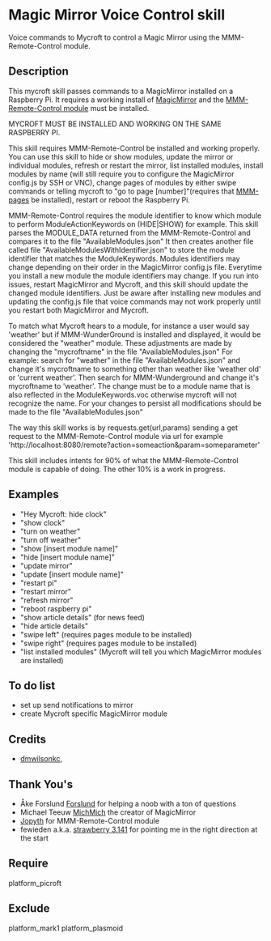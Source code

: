 # Magic Mirror Voice Control skill
Voice commands to Mycroft to control a Magic Mirror using the MMM-Remote-Control module.

## Description
This mycroft skill passes commands to a MagicMirror installed on a Raspberry Pi. It requires a working install of [MagicMirror](https://github.com/MichMich/MagicMirror) and the [MMM-Remote-Control module](https://github.com/Jopyth/MMM-Remote-Control) must be installed.

MYCROFT MUST BE INSTALLED AND WORKING ON THE SAME RASPBERRY PI.

This skill requires MMM-Remote-Control be installed and working properly.
You can use this skill to hide or show modules, update the mirror or individual modules,
refresh or restart the mirror, list installed modules, install modules by name (will still require you
to configure the MagicMirror config.js by SSH or VNC), change pages of modules by either swipe commands
or telling mycroft to "go to page [number]"(requires that [MMM-pages](https://github.com/edward-shen/MMM-pages)
be installed), restart or reboot the Raspberry Pi.

MMM-Remote-Control requires the module identifier to know which module to
perform ModuleActionKeywords on (HIDE|SHOW) for example. This skill parses the MODULE_DATA returned from
the MMM-Remote-Control and compares it to the file "AvailableModules.json"
It then creates another file called file "AvailableModulesWithIdentifier.json"
to store the module identifier that matches the ModuleKeywords. Modules identifiers may change
depending on their order in the MagicMirror config.js file. Everytime you install a new module
the module identifiers may change. If you run into issues, restart MagicMirror and Mycroft,
and this skill should update the changed module identifiers. Just be aware after installing new modules
and updating the config.js file that voice commands may not work properly until you restart both
MagicMirror and Mycroft.

To match what Mycroft hears to a module, for instance a user would say
'weather' but if MMM-WunderGround is installed and displayed, it would be considered the "weather" module.
These adjustments are made by changing the "mycroftname" in the file "AvailableModules.json"
For example: search for "weather" in the file "AvailableModules.json" and change it's
mycroftname to something other than weather like 'weather old' or 'current weather'.
Then search for MMM-Wunderground and change it's mycroftname to 'weather'. The change must be
to a module name that is also reflected in the ModuleKeywords.voc otherwise mycroft will not recognize the name.
For your changes to persist all modifications should be made to the file "AvailableModules.json"

The way this skill works is by requests.get(url,params) sending a get request to the MMM-Remote-Control module via
url for example 'http://localhost:8080/remote?action=someaction&param=someparameter'

This skill includes intents for 90% of what the MMM-Remote-Control module is capable of doing. The other 10% is a work in progress.

## Examples
* "Hey Mycroft: hide clock"
* "show clock"
* "turn on weather"
* "turn off weather"
* "show [insert module name]"
* "hide [insert module name]"
* "update mirror"
* "update [insert module name]"
* "restart pi"
* "restart mirror"
* "refresh mirror"
* "reboot raspberry pi"
* "show article details" (for news feed)
* "hide article details"
* "swipe left" (requires pages module to be installed)
* "swipe right" (requires pages module to be installed)
* "list installed modules" (Mycroft will tell you which MagicMirror modules are installed)

## To do list
* set up send notifications to mirror
* create Mycroft specific MagicMirror module

## Credits
* [dmwilsonkc](https://github.com/dmwilsonkc),

## Thank You's
* Åke Forslund [Forslund](https://github.com/forslund) for helping a noob with a ton of questions
* Michael Teeuw [MichMich](https://github.com/MichMich) the creator of MagicMirror
* [Jopyth](https://github.com/Jopyth) for MMM-Remote-Control module
* fewieden a.k.a. [strawberry 3.141](https://github.com/fewieden) for pointing me in the right direction at the start


## Require
platform_picroft

## Exclude
platform_mark1 platform_plasmoid
